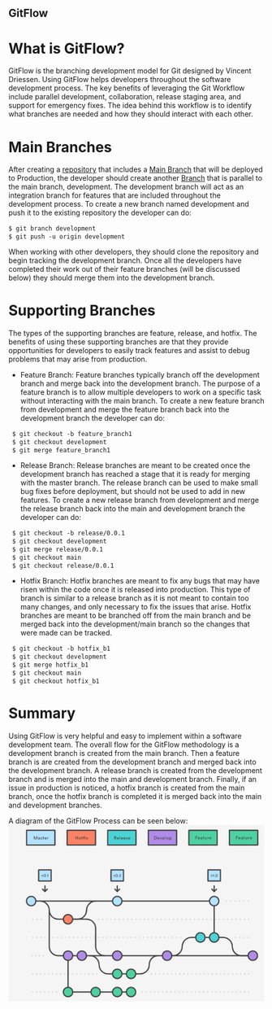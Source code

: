 ## GitFlow 

# What is GitFlow? 

GitFlow is the branching development model for Git designed by Vincent Driessen. Using GitFlow helps developers throughout the software development process. The key benefits of leveraging the Git Workflow include parallel development, collaboration, release staging area, and support for emergency fixes. The idea behind this workflow is to identify what branches are needed and how they should interact with each other. 

# Main Branches

After creating a [repository](/Sections/Repository.md) that includes a [Main Branch](/Sections/Master.md) that will be deployed to Production, the developer should create another [Branch](/Sections/Branch.md) that is parallel to the main branch, development. The development branch will act as an integration branch for features that are included throughout the development process. To create a new branch named development and push it to the existing repository the developer can do: 
```
$ git branch development 
$ git push -u origin development
```
When working with other developers, they should clone the repository and begin tracking the development branch. Once all the developers have completed their work out of their feature branches (will be discussed below) they should merge them into the development branch. 

# Supporting Branches 

The types of the supporting branches are feature, release, and hotfix. The benefits of using these supporting branches are that they provide opportunities for developers to easily track features and assist to debug problems that may arise from production. 

* Feature Branch: Feature branches typically branch off the development branch and merge back into the development branch. The purpose of a feature branch is to allow multiple developers to work on a specific task without interacting with the main branch. To create a new feature branch from development and merge the feature branch back into the development branch the developer can do: 
```
 $ git checkout -b feature_branch1
 $ git checkout development
 $ git merge feature_branch1 
```

* Release Branch: Release branches are meant to be created once the development branch has reached a stage that it is ready for merging with the master branch. The release branch can be used to make small bug fixes before deployment, but should not be used to add in new features. To create a new release branch from development and merge the release branch back into the main and development branch the developer can do: 
```
 $ git checkout -b release/0.0.1
 $ git checkout development
 $ git merge release/0.0.1 
 $ git checkout main
 $ git checkout release/0.0.1
```

* Hotfix Branch: Hotfix branches are meant to fix any bugs that may have risen within the code once it is released into production. This type of branch is similar to a release branch as it is not meant to contain too many changes, and only necessary to fix the issues that arise. Hotfix branches are meant to be branched off from the main branch and be merged back into the development/main branch so the changes that were made can be tracked. 
```
 $ git checkout -b hotfix_b1
 $ git checkout development
 $ git merge hotfix_b1
 $ git checkout main
 $ git checkout hotfix_b1
```

# Summary 

Using GitFlow is very helpful and easy to implement within a software development team. The overall flow for the GitFlow methodology is a development branch is created from the main branch. Then a feature branch is are created from the development branch and merged back into the development branch. A release branch is created from the development branch and is merged into the main and development branch. Finally, if an issue in production is noticed, a hotfix branch is created from the main branch, once the hotfix branch is completed it is merged back into the main and development branches. 

A diagram of the GitFlow Process can be seen below: 
![GitFlow](/images/gitFlow.png)